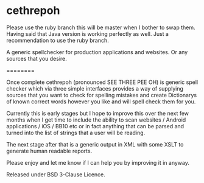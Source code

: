 cethrepoh
=========

Please use the ruby branch this will be master when I bother to swap them.  Having said that Java version is working perfectly as well.  Just a recommendation to use the ruby branch.

A generic spellchecker for production applications and websites.  Or any sources that you desire.


========

Once complete cethrepoh (pronounced SEE THREE PEE OH) is generic spell checker which via three simple interfaces provides a way of supplying sources that you want to check for spelling mistakes and create Dictionarys of known correct words however you like and will spell check them for you.

Currently this is early stages but I hope to improve this over the next few months when I get time to include the ability to scan websites / Android applications / iOS / BB10 etc or in fact anything that can be parsed and turned into the list of strings that a user will be reading.

The next stage after that is a generic output in XML with some XSLT to generate human readable reports.

Please enjoy and let me know if I can help you by improving it in anyway.

Released under BSD 3-Clause Licence.
